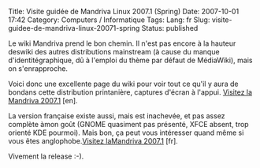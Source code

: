 Title: Visite guidée de Mandriva Linux 2007.1 (Spring)
Date: 2007-10-01 17:42
Category: Computers / Informatique
Tags:
Lang: fr
Slug: visite-guidee-de-mandriva-linux-20071-spring
Status: published

Le wiki Mandriva prend le bon chemin. Il n'est pas encore à la hauteur deswiki des autres distributions mainstream (à cause du manque d'identitégraphique, dû à l'emploi du thème par défaut de MédiaWiki), mais on s'enrapproche.

Voici donc une excellente page du wiki pour voir tout ce qu'il y aura de bondans cette distribution printanière, captures d'écran à l'appui. [Visitez la Mandriva 2007.1](http://wiki.mandriva.com/en/Releases/Mandriva/2007.1/Tour) \[en\].

La version française existe aussi, mais est inachevée, et pas assez complète àmon goût (GNOME quasiment pas présenté, XFCE absent, trop orienté KDE pourmoi). Mais bon, ça peut vous intéresser quand même si vous êtes anglophobe.[Visitez laMandriva 2007.1](http://wiki.mandriva.com/fr/Mandriva_Linux_2007.1_Tour) \[fr\].

Vivement la release :-).
